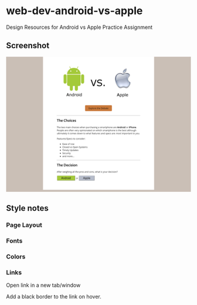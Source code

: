 # web-dev-android-vs-apple
Design Resources for Android vs Apple Practice Assignment

<h2>Screenshot</h2>
<img src="images/android-vs-apple-screenshot.png">

<h2>Style notes</h2>

<h3>Page Layout</h3>
<!-- <p>Use a centered-fixed-width layout: page-content-width is 600px (100px padding on either side)</p> -->

<h3>Fonts</h3>
<ul>
  <!-- <li>base font is 'Open Sans' (from Google Fonts)</li>
  <li>h2 font is 'Proza Libre' (from Google Fonts)</li>
  <li>Android and Apple button fonts are 20px</li> -->
</ul>

<h3>Colors</h3>
<ul>
  <!-- <li>Page Background is #cabfb6</li>
  <li>Explore Topic link is black with a background color of #c9793b</li>
  <li>Android Button background is #a4c93b</li>
  <li>Apple Button background is #b6bcca</li> -->
</ul>

<h3>Links</h3>
<ul>
  <!-- <li>Explore Topic: 'https://www.computerworld.com/article/2468474/iphone-vs-android-which-is-better-for-you.html'</li> -->
</ul>

<p>Open link in a new tab/window</p>
<p>Add a black border to the link on hover.</p>

